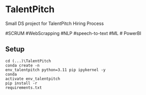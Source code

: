 # TalentPitch
Small DS project for TalentPitch Hiring Process

#SCRUM #WebScrapping #NLP #speech-to-text #ML # PowerBI

## Setup
<!-- Create <code>.env</code> file on project directory (folder) with your credentials:
>TOKEN_DIRECTUS=my_token -->

<code>cd (...)\TalentPitch</code>
<br><code>conda create -n env_talentpitch python=3.11 pip ipykernel -y</code>
<br><code>conda activate env_talentpitch</code>
<br><code>pip install -r requirements.txt</code>

<!-- <code>conda env export > environment.yml</code> (Store enviroment setup) -->

<!-- ## To Run
In Anaconda Prompt run <code>node-red</code> after **setup** (cd + env)

## Data Model
![](./Images/data_model.dio.png) -->
